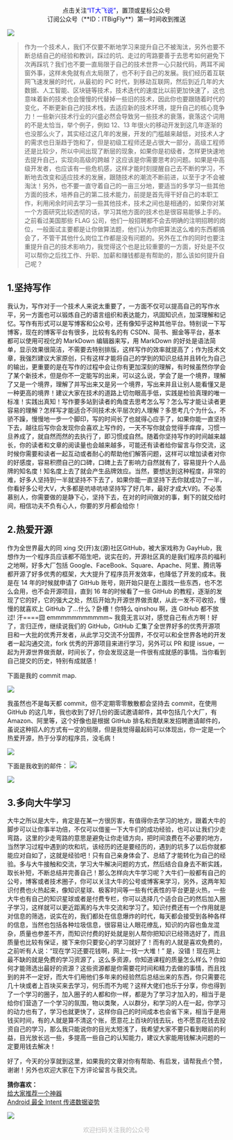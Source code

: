 <center>点击关注<span style="color:#0000ff;">“IT大飞说”</span>，置顶或星标公众号</center>
<center>订阅公众号（**ID：ITBigFly**）第一时间收到推送</center>

![](http://pcobk8jbf.bkt.clouddn.com/FlN7rYqRCcxStKbnJhYl-MSOaW80)

>作为一个技术人，我们不仅要不断地学习来提升自己不被淘汰，另外也要不断总结自己的经验和教训，踩过的坑、走过的弯路要善于去思考如何避免下次再踩坑？我们也不要一直局限于自己的技术世界一心只敲代码，两耳不闻窗外事，这样未免就有点太局限了，也不利于自己的发展。我们经历着互联网飞速发展的时代，从最初的 PC 时代，到移动互联网，然后到近几年的大数据、人工智能、区块链等技术，技术迭代的速度比以前更加快速了，这也意味着新的技术也会慢慢的代替掉一些旧的技术，因此你也要跟随着时代的变化，不断更新自己的技术栈，去适应新的技术环境，提升自己的核心竞争力！一些新兴技术行业的兴盛必然会导致另一些技术的衰落，衰落这个词用的不是太恰当，举个例子，例如 12、13 年很火的移动开发到这几年逐渐的也没那么火了，其实经过这几年的发展，开发的门槛越来越低，对技术人才的需求也日渐趋于饱和了，但是初级工程师还是占很大一部分，高级工程师还是比较少，所以中间出现了断层的现象，如果你是初级者，怎样更快速地去提升自己，实现向高级的跨越？这应该是你需要思考的问题。如果是中高级开发者，也应该有一些危机感，这样才能时刻提醒自己去不断的学习，不断地去改变和适应技术的发展，跟随技术的潮流不断前进，以至于才不会被淘汰！另外，也不要一直守着自己的一亩三分地，要适当的多学习一些其他方面的技术，培养自己的第二技术能力，前提是首先得干好自己的本职工作，利用闲余时间去学习一些其他技术，技术之间也是相通的，如果你对某一个方面研究比较透彻的话，学习其他方面的技术也是很容易能够上手的。之前看过美国那些 FLAG 公司，他们一般招聘都不会去明确的注明招聘的岗位，一般面试主要都是让你做算法题，他们认为你把算法这么难的东西都搞会了，不管干其他什么岗位工作都是没有问题的。另外在工作的同时也要注重提升自己的技术影响力，我觉得这个也是比较重要的一方面，好处是不仅可以帮你之后找工作、升职、加薪和赚钱都是有帮助的，那么该如何提升自己呢？

## 1.坚持写作

我认为，写作对于一个技术人来说太重要了，一方面不仅可以提高自己的写作水平，另一方面也可以锻炼自己的语言组织和表达能力，巩固知识点，加深理解和记忆。写作有形式可以是写博客和公众号，还有像知乎这种其他平台。特别说一下写博客，现在的博客平台有很多，比较有名的有 CSDN、简书、掘金等平台，基本都可以使用可视化的 MarkDown 编辑器来写，用 MarkDown 的好处是语法简单，显示效果很简洁，不需要去特别排版，这样写作的效率就提高了；作为技术文章，我强烈建议大家原创，只有这样才能将自己的学到的知识总结并且转化为自己的输出，更重要的是在写作的过程中会让你有更加深刻的理解，有时候虽然你学会了某个新技术，但是你不一定能写的出来，可以这么说，学会了是一个境界，理解了又是一个境界，理解了并写出来又是另一个境界，写出来并且让别人能看懂又是一种更高的境界！建议大家在技术的道路上切勿眼高手低，实践是检验真理的唯一标准！实践出真知！写作要多站到读者的角度去思考怎么写？怎么写才能让读者更容易的理解？怎样写才能适合不同技术水平层次的人理解？多思考几个为什么，不骄不躁，慢慢地一步一个脚印，写的时间长了也就得心应手了，如果你能一直坚持下去，越往后写你会发现你会喜欢上写作的，一天不写你就会觉得手痒痒，习惯一旦养成了，就自然而然的去执行了，即习惯成自然。随着你坚持写作的时间越来越长，你的读者和文章的阅读量也会越来越多，可能还有读者给你留言与你交流，这时候你需要和读者一起互动或者耐心的帮助他们解答问题，这样可以增加读者对你的好感度，容易积攒自己的口碑，口碑上去了影响力自然就有了，容易提升个人品牌的知名度！知名度上去了就会产生品牌效应。当然，要想达到这种程度，非常的难，好多人坚持到一半就坚持不下去了，如果你能一直坚持下去你就成功了一半，你看好多公号大V，大多都是吭哧吭哧坚持写了好几年，最好才成大V的。不必羡慕别人，你需要做的是静下心，坚持下去，在对的时间做对的事，剩下的就交给时间，相信功夫不负有心人，你要的岁月都会给你！

## 2.热爱开源

作为全世界最大的同 xing 交(开)友(源)社区GitHub，被大家戏称为 GayHub，我想作为一个程序员应该都不陌生吧，说实在的，开源社区真的是我们程序员的福利之地啊，好多大厂包括 Google、FaceBook、Square、Apache、阿里、腾讯等都开源了好多优秀的框架，大大提升了程序员开发效率，也降低了开发的成本。我是在 14 年的时候就申请了 GitHub 账号，刚开始只是在上面找一些东西，也不怎么会用，也不会开源项目，直到 16 年的时候看了一些 GitHub 的教程，逐渐的发现了它的好，它的强大之处，然后开始为开源世界做贡献，从此一发不可收拾，慢慢的就喜欢上 GitHub 了...什么？卧槽！你特么 qinshou 啊，连 GitHub 都不放过! 汗====囧 emmmmmmmmmmm~ 我竟无言以对，感觉自己有点方啊！好了，言归正传，继续说我们的 GitHub，GitHub 汇集了全世界好多的优秀开源项目和一大批的优秀开发者，从此学习交流不分国界，不仅可以和全世界各地的开发者一起沟通交流，fork 优秀的开源项目来进行学习，另外可以 PR 和提 issue，一起为开源世界做贡献，时间长了，你会发现这是一件很有成就感的事情。当你看到自己提交的历史，特别有成就感！

下面是我的 commit map.

![](http://pcobk8jbf.bkt.clouddn.com/FqgLWwe7EtwvYq_LqVAL3R0Uhq9q)

我虽然也不是每天都 commit，但不定期零零散散都会坚持去 commit，在使用 GitHub 的这几年，我也收到了好几份的面试邀请邮件，其中包括几个大厂，有 Amazon、阿里等，这个好像也是根据 GitHub 排名和贡献来发招聘邀请邮件的，虽说这种招人的方式有一定的局限，但是我觉得最起码可以体现出，你一定是一个热爱开源，热于分享的程序员，没毛病！

![](http://pcobk8jbf.bkt.clouddn.com/FoiqSg-OIVmO8sVL7LY1CIZa8Jg5)

下面是我收到的邮件：
![](http://pcobk8jbf.bkt.clouddn.com/FozVZjrf495JcLfX4BUcM6XSUAQF)

![](http://pcobk8jbf.bkt.clouddn.com/FqQ7EmzqVhd5iqhpoyYiWArN8MsP)
## 3.多向大牛学习

大牛之所以是大牛，肯定是在某一方很厉害，有值得你去学习的地方，跟着大牛的脚步可以让你事半功倍，不仅可以借鉴一下大牛们的成功经验，也可以让我们少走弯路，这里的少走弯路的意思是避免让你走错方向，把时间浪费在不必要的地方，当然学习过程中遇到的坎和坑，该经历的还是要经历的，遇到的坑多了以后你就都能应对自如了，这就是经验吧！只有自己亲身体会了、总结了才能转化为自己的经验。多与大牛接触和交流，学习大牛解决问题的方式，然后结合自身去不断实践，取长补短，不断总结并完善自己！那么怎样向大牛学习呢？大牛们一般都有自己的公号，博客或者技术圈子，你可以关注大牛的公号或博客来学习，另外，这两年知识付费也火热起来，像知识星球、极客时间等一些有代表性的平台更是火热，一些大牛也有自己的知识星球或者是付费专栏，你可以选择几个适合自己的然后加入圈子学习，这样就可以更近距离的与大牛交流和学习了。知识付费还有一个作用就是对信息的筛选，说实在的，我们都处在信息爆炸的时代，每天都会接受到各种各样的信息，当然也包括各种垃圾信息，很容易让人眼花缭乱，知识的内容也鱼龙混杂，质量也参差不齐，而知识付费的好处就是别人帮你把知识已经筛选好了，而且质量也比较有保证，接下来你只要安心的学习就好了！而有的人就是喜欢免费的，之前听有人说：“现在学习还要花钱啊，网上一找一大堆！” 是，没错！现在网上最不缺的就是免费的学习资源了，这么多资源，你知道课程的质量怎么样么？你如何才能筛选出最好的资源？这些资源都是你需要花时间和精力去做的事情，而且找到的并不一定好，而大牛们用他们多年来的经验然后总结出来的东西，你只需要花几十块或者上百块买来去学习，何乐而不为呢？这样大佬们也乐于分享，你也得到了一个学习的圈子，加入圈子的人都和你一样，都是为了学习才加入的，相当于是给你们营造了一个学习的氛围，物以类聚，人以群分，和学习的人在一起，你学习的动力也有了，学习也就更快了，这样你自己的时间成本也会省下来，相当于是用钱买时间，有的人就是算不清这个账，愿意花上百块的钱去玩，也不愿意花钱去投资自己的学习，那么我只能说你的目光太短浅了，我希望大家不要只看到眼前的利益，目光放长远一些，多提高一些自己的认知能力，建议大家能用钱解决问题的一定要用钱去解决！

好了，今天的分享就到这里，如果我的文章对你有帮助、有启发，请帮我点个赞，谢谢！另外也欢迎大家在下方评论留言与我交流。

**猜你喜欢：**  
[给大家推荐一个神器](https://mp.weixin.qq.com/s/ReJJFmQm6l55r9pvo7aFIA)  
[Android 最全 Intent 传递数据姿势](https://mp.weixin.qq.com/s/hVhhDdr3Bo4qLIdOkHsM_Q) 

![](http://pcobk8jbf.bkt.clouddn.com/FijAsROsRHuwVUivQ8M9D5o3RSdP)
<center><span style="color:#bdbdbd;">欢迎扫码关注我的公众号</span></center>